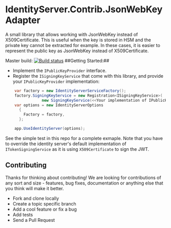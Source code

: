 # IdentityServer.Contrib.JsonWebKeyAdapter
A small library that allows working with JsonWebKey instead of X509Certificate.
This is useful when the key is stored in HSM and the private key cannot be extracted for example. In these cases, it is easier to represent the public key as JsonWebKey instead of X509Certificate.

Master build: [![Build status](https://ci.appveyor.com/api/projects/status/i3wf58puk4u6xkho/branch/master?svg=true)](https://ci.appveyor.com/project/omerlh/identityserver-contrib-jsonwebkeyadapter/branch/master)
##Getting Started:##
* Implement the ```IPublicKeyProvider``` interface.
* Register the ```ISigningKeyService``` that come with this library, and provide your ``IPublicKeyProvider`` implementation:

```csharp
    var factory = new IdentityServerServiceFactory();
    factory.SigningKeyService = new Registration<ISigningKeyService>(
                new SigningKeyService(<<Your implementation of IPublicKeyProvider>>));
    var options = new IdentityServerOptions
      {
        Factory = factory,
      };

    app.UseIdentityServer(options);
```

See the simple test in this repo for a complete exmaple.
Note that you have to override the identity server's default implementation of ```ITokenSigningService``` as it is using ```X509Certificate``` to sign the JWT.

## Contributing
Thanks for thinking about contributing! We are looking for contributions of any sort and size - features, bug fixes, documentation or anything else that you think will make it better.
* Fork and clone locally
* Create a topic specific branch
* Add a cool feature or fix a bug
* Add tests
* Send a Pull Request
